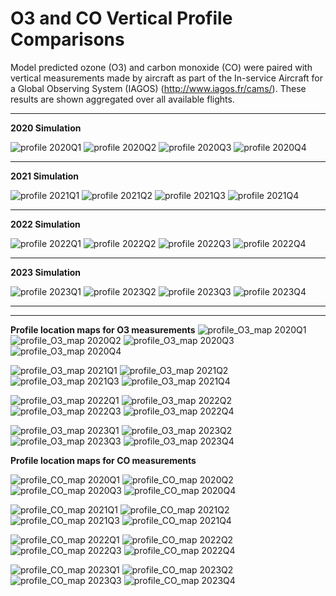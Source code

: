 O3 and CO Vertical Profile Comparisons
======================================

Model predicted ozone (O3) and carbon monoxide (CO) were paired with vertical measurements made by aircraft as part of the In-service Aircraft for a Global Observing System (IAGOS) (http://www.iagos.fr/cams/). These results are shown aggregated over all available flights.

--------------------------------------

**2020 Simulation**

![profile 2020Q1](https://github.com/user-attachments/assets/dcf6f80e-9ce3-48a6-a3df-0915e5f5e7a5)
![profile 2020Q2](https://github.com/user-attachments/assets/3aa7e9fd-f05d-4dfc-b19d-dec43cbebdc8)
![profile 2020Q3](https://github.com/user-attachments/assets/568abba1-6c9a-42e2-a6dd-5a179940fe8d)
![profile 2020Q4](https://github.com/user-attachments/assets/34f09a8e-4d5b-4883-86ce-027e24485b0f)

--------------------------------------

**2021 Simulation**

![profile 2021Q1](https://github.com/user-attachments/assets/4c175660-847c-439b-aaf4-124d48e52ff8)
![profile 2021Q2](https://github.com/user-attachments/assets/8ad1dc65-2ec7-4717-894b-7717fe9b0840)
![profile 2021Q3](https://github.com/user-attachments/assets/791c9703-71ea-498e-ad63-3ed5f397ca1a)
![profile 2021Q4](https://github.com/user-attachments/assets/c8dfaa57-3f0d-45cd-a959-d039224047d5)

--------------------------------------

**2022 Simulation**

![profile 2022Q1](https://github.com/user-attachments/assets/ad67ccf2-5858-4899-81b3-09c79781a4bc)
![profile 2022Q2](https://github.com/user-attachments/assets/0e5c584c-e55b-430d-bce6-859ad74bffb4)
![profile 2022Q3](https://github.com/user-attachments/assets/02ec415c-dc22-4eba-9c18-d23429536770)
![profile 2022Q4](https://github.com/user-attachments/assets/b87e2885-d138-492d-9bb2-ca505b3c17b2)

--------------------------------------

**2023 Simulation**

![profile 2023Q1](https://github.com/user-attachments/assets/173f6b7a-7959-47a6-9560-2808c5d90f34)
![profile 2023Q2](https://github.com/user-attachments/assets/d6932ba1-d286-4783-9069-7ba1f6fee170)
![profile 2023Q3](https://github.com/user-attachments/assets/28c0b919-5d8d-4fd0-9b56-fc4ec96b4ad8)
![profile 2023Q4](https://github.com/user-attachments/assets/5c0f793b-fe8f-4796-b8b8-3325c283d1ba)

---------------------------------------
---------------------------------------
**Profile location maps for O3 measurements**
![profile_O3_map 2020Q1](https://github.com/user-attachments/assets/7b72a4a8-439d-45c8-8f04-bb7515d2efaf)
![profile_O3_map 2020Q2](https://github.com/user-attachments/assets/9e25cfb7-1bfd-40e4-82dd-6bd507ed08f9)
![profile_O3_map 2020Q3](https://github.com/user-attachments/assets/82611a5d-4381-487d-a13e-b311d87eb622)
![profile_O3_map 2020Q4](https://github.com/user-attachments/assets/2cfd0f96-e799-4de8-904e-881ec767a930)

![profile_O3_map 2021Q1](https://github.com/user-attachments/assets/a8b43ce0-84d0-49d0-b753-5a31cdd96a23)
![profile_O3_map 2021Q2](https://github.com/user-attachments/assets/009a0919-671f-48ae-8245-319e1134338f)
![profile_O3_map 2021Q3](https://github.com/user-attachments/assets/e999b460-801d-4d2c-8b97-9c2ebc5a4f40)
![profile_O3_map 2021Q4](https://github.com/user-attachments/assets/3d2f0765-0755-4d61-a4b2-768e48924af6)

![profile_O3_map 2022Q1](https://github.com/user-attachments/assets/ebb6b5c6-2f1b-4030-906c-5151da41e239)
![profile_O3_map 2022Q2](https://github.com/user-attachments/assets/218d4f13-594c-4a44-bb94-e9d90bb918cc)
![profile_O3_map 2022Q3](https://github.com/user-attachments/assets/d9ca8eb0-7990-469d-8db8-e58936f63fc8)
![profile_O3_map 2022Q4](https://github.com/user-attachments/assets/49629136-4f14-491a-8919-6da9518a1b89)

![profile_O3_map 2023Q1](https://github.com/user-attachments/assets/b5945409-2b67-43da-bd4b-14d4e86bc915)
![profile_O3_map 2023Q2](https://github.com/user-attachments/assets/0e89e94f-a0cb-4e89-aa2e-d6e07db835e3)
![profile_O3_map 2023Q3](https://github.com/user-attachments/assets/3b3810f7-42be-4406-87f7-168147e63c34)
![profile_O3_map 2023Q4](https://github.com/user-attachments/assets/522a63ac-caac-43a0-837b-cf011ffcdce8)

**Profile location maps for CO measurements**

![profile_CO_map 2020Q1](https://github.com/user-attachments/assets/a9ce39f2-2709-4229-a718-1c500b6cf7fb)
![profile_CO_map 2020Q2](https://github.com/user-attachments/assets/766b4f81-be6b-4b71-abb5-c1752c79a488)
![profile_CO_map 2020Q3](https://github.com/user-attachments/assets/7828ed0a-3b73-49c9-ad2f-c9040e8ddd7f)
![profile_CO_map 2020Q4](https://github.com/user-attachments/assets/630d8450-6607-4f85-93b9-8dd219429911)

![profile_CO_map 2021Q1](https://github.com/user-attachments/assets/c6dc376e-5514-488c-aa0d-417cf364e67c)
![profile_CO_map 2021Q2](https://github.com/user-attachments/assets/c2f5cfb5-6a33-4378-b4ca-7dd334546750)
![profile_CO_map 2021Q3](https://github.com/user-attachments/assets/5da1a100-c351-4e5d-a4d2-a9d8217bf74a)
![profile_CO_map 2021Q4](https://github.com/user-attachments/assets/66beb547-2c44-4afd-b7ba-e442d84f82a4)

![profile_CO_map 2022Q1](https://github.com/user-attachments/assets/5f93a6b7-aabb-4234-853c-2dc6b266db10)
![profile_CO_map 2022Q2](https://github.com/user-attachments/assets/c43818e6-0f65-4404-9fd0-a98905b82e41)
![profile_CO_map 2022Q3](https://github.com/user-attachments/assets/f321add0-f3e3-4962-9a8e-739c53f35371)
![profile_CO_map 2022Q4](https://github.com/user-attachments/assets/859b890f-0b80-4b39-942e-3ea53680fd9a)

![profile_CO_map 2023Q1](https://github.com/user-attachments/assets/7f545a46-f3f9-41b8-8e58-3b7563720c4e)
![profile_CO_map 2023Q2](https://github.com/user-attachments/assets/fca67b29-21aa-4ec2-ba8a-8b1c88f907cf)
![profile_CO_map 2023Q3](https://github.com/user-attachments/assets/1e5c4937-f334-4315-89ef-c5c5e741987b)
![profile_CO_map 2023Q4](https://github.com/user-attachments/assets/234480fd-0c47-453c-8863-e25abd838116)

